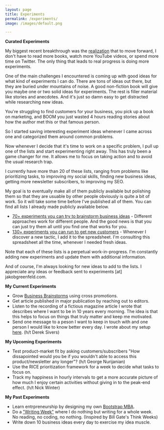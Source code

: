 ```yaml
---
layout: page
title: Experiments
permalink: /experiments/
image: /images/default.png

---
```



**Curated Experiments**

My biggest recent breakthrough was the [realization](https://jakobgreenfeld.com/experiment-framework) that to move forward, I don't have to read more books, watch more YouTube videos, or spend more time on Twitter. The only thing that leads to real progress is doing more experiments.

One of the main challenges I encountered is coming up with good ideas for what kind of experiments I can do. There are tons of ideas out there, but they are buried under mountains of noise. A good non-fiction book will give you maybe one or two solid ideas for experiments. The rest is filler material like stories and anecdotes. And it's just so damn easy to get distracted while researching new ideas.

You're struggling to find customers for your business, you pick up a book on marketing, and BOOM you just wasted 4 hours reading stories about how the author met this or that famous person.

So I started saving interesting experiment ideas whenever I came across one and categorized them around common problems.

Now whenever I decide that it's time to work on a specific problem, I pull up one of the lists and start experimenting right away. This has truly been a game changer for me. It allows me to focus on taking action and to avoid the usual research trap. 

I currently have more than 20 of these lists, ranging from problems like prioritizing tasks, to improving my social skills, finding new business ideas, getting more newsletter subscribers, to improving my SEO. 

My goal is to eventually make all of them publicly available but polishing them so that they are usuable by other people obviously is quite a bit of work. So it will take some time before I've published all of them. You can find all lists I already made publicly available below. 

* [70+ experiments you can try to brainstorm business ideas](https://jakobgreenfeld.gumroad.com/l/idea_tactics/)  - Different approaches work for different people. And the good news is that you can just try them all until you find one that works for you.
* [130+ experiments you can run to get new customers](https://jakobgreenfeld.gumroad.com/l/get_customers) - Whenever I discover a new tactic, I add it to the spreadsheet. I'm consulting this spreadsheet all the time, whenever I needed fresh ideas.

Note that each of these lists is a perpetual work-in-progress. I'm constantly adding new experiments and update them with additional information. 

And of course, I'm always looking for new ideas to add to the lists. I appreciate any ideas or feedback sent to experiments [at] jakobgreenfeld.com.


**My Current Experiments**

* Grow [Business Brainstorms](https://businessbrainstorms.com) using cross promotions.
* Get article published in major publication by reaching out to editors.
* Listen to the recording of a fictious magazine article I wrote that describes where I want to be in 10 years every morning. The idea is that this helps to focus on things that truly matter and keep me motivated.
* Send one message to a peson I want to keep in touch with and one person I would like to know better every day. I wrote about my setup [here](https://jakobgreenfeld.com/stay-in-touch). (h/t Derek Sivers)

**My Upcoming Experiments**

* Test product-market fit by asking customers/subscribers "How dissapointed would you be if you wouldn't able to access this product/newsletter any longer"? (h/t George Nurijanian)
* Use the RICE prioritization framework for a week to decide what tasks to focus on.
* Track my happiness in hourly intervals to get a more accurate picture of how much I enjoy certain activities without giving in to the peak-end effect. (h/t Nick Winter)

**My Past Experiments**

* Learn entrpreneurship by designing my own [Bootstrap MBA](https://jakobgreenfeld.com/mba). 
* Do a ["Writing Week"](https://mobile.twitter.com/jakobgreenfeld/status/1547204224374607873) where I do nothing but writing for a whole week. No reading, no coding, no nothing. (Inspired by Bill Gate's Think Weeks)
* Write down 10 business ideas every day to exercise my idea muscle.